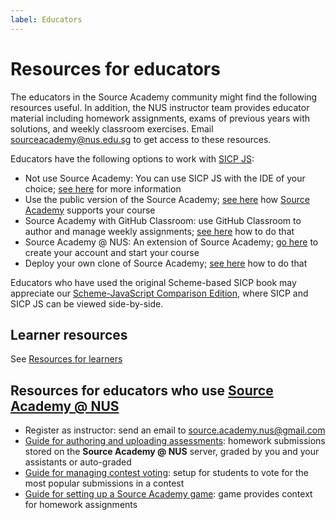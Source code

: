 ```yaml
---
label: Educators
---
```


# Resources for educators

The educators in the Source Academy community might find the following resources useful. In addition, the NUS instructor team provides educator material including homework assignments, exams of previous years with solutions, and weekly classroom exercises. Email [sourceacademy@nus.edu.sg](mailto:sourceacademy@comp.nus.edu.sg) to get access to these resources. 

Educators have the following options to work with [SICP JS](https://sourceacademy.org/sicpjs/):
- Not use Source Academy: You can use SICP JS with the IDE of your choice; [see here](../package/README.md) for more information
- Use the public version of the Source Academy; [see here](../vanilla/README.md) how [Source Academy](https://sourceacademy.org/) supports your course
- Source Academy with GitHub Classroom: use GitHub Classroom to author and manage weekly assignments; [see here](github/README.md) how to do that
- Source Academy @ NUS: An extension of Source Academy; [go here](https://sourceacademy.nus.edu.sg) to create your account and start your course
- Deploy your own clone of Source Academy; [see here](../deployment/README.md) how to do that

Educators who have used the original Scheme-based SICP book may appreciate our [Scheme-JavaScript Comparison Edition](https://sicp.sourceacademy.org), where SICP and SICP JS can be viewed side-by-side.

## Learner resources

See [Resources for learners](../learner/README.md)

## Resources for educators who use [Source Academy @ NUS](https://sourceacademy.nus.edu.sg/)

- Register as instructor: send an email to [source.academy.nus@gmail.com](mailto:source.academy.nus@gmail.com)
- [Guide for authoring and uploading assessments](assessment/README.md): homework submissions stored on the **Source Academy @ NUS** server, graded by you and your assistants or auto-graded
- [Guide for managing contest voting](voting/README.md): setup for students to vote for the most popular submissions in a contest 
- [Guide for setting up a Source Academy game](game/README.md): game provides context for homework assignments


